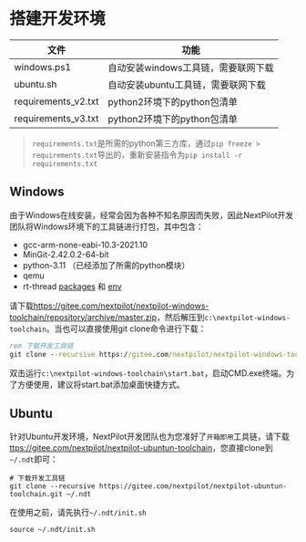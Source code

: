 
# 搭建开发环境

|文件|功能|
|---|---|
|windows.ps1|自动安装windows工具链，需要联网下载|
|ubuntu.sh|自动安装ubuntu工具链，需要联网下载|
|requirements_v2.txt|python2环境下的python包清单|
|requirements_v3.txt|python2环境下的python包清单|

> `requirements.txt`是所需的python第三方库，通过`pip freeze > requirements.txt`导出的，重新安装指令为`pip install -r requirements.txt`

## Windows

由于Windows在线安装，经常会因为各种不知名原因而失败，因此NextPilot开发团队将Windows环境下的工具链进行打包，其中包含：

- gcc-arm-none-eabi-10.3-2021.10
- MinGit-2.42.0.2-64-bit
- python-3.11 （已经添加了所需的python模块）
- qemu
- rt-thread [packages]() 和 [env]()

请下载<https://gitee.com/nextpilot/nextpilot-windows-toolchain/repository/archive/master.zip>，然后解压到`c:\nextpilot-windows-toolchain`。当也可以直接使用git clone命令进行下载：

```bat
rem 下载开发工具链
git clone --recursive https://gitee.com/nextpilot/nextpilot-windows-toolchain.git c:\nextpilot-windows-toolchain
```

双击运行`c:\nextpilot-windows-toolchain\start.bat`，启动CMD.exe终端。为了方便使用，建议将start.bat添加桌面快捷方式。

## Ubuntu

针对Ubuntu开发环境，NextPilot开发团队也为您准好了`开箱即用`工具链，请下载<ttps://gitee.com/nextpilot/nextpilot-ubuntun-toolchain>，您直接clone到`~/.ndt`即可：

```shell
# 下载开发工具链
git clone --recursive https://gitee.com/nextpilot/nextpilot-ubuntun-toolchain.git ~/.ndt
```

在使用之前，请先执行`~/.ndt/init.sh`

```shell
source ~/.ndt/init.sh
```
